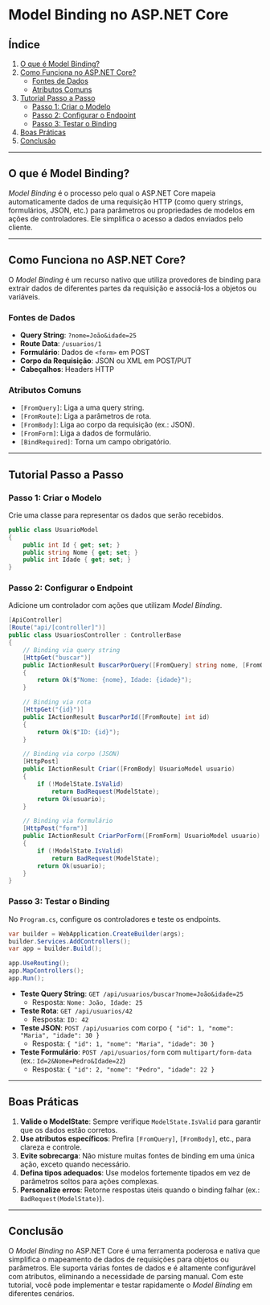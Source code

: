 

# Model Binding no ASP.NET Core

## Índice
1. [O que é Model Binding?](#o-que-é-model-binding)
2. [Como Funciona no ASP.NET Core?](#como-funciona-no-aspnet-core)
   - [Fontes de Dados](#fontes-de-dados)
   - [Atributos Comuns](#atributos-comuns)
3. [Tutorial Passo a Passo](#tutorial-passo-a-passo)
   - [Passo 1: Criar o Modelo](#passo-1-criar-o-modelo)
   - [Passo 2: Configurar o Endpoint](#passo-2-configurar-o-endpoint)
   - [Passo 3: Testar o Binding](#passo-3-testar-o-binding)
4. [Boas Práticas](#boas-práticas)
5. [Conclusão](#conclusão)

---

## O que é Model Binding?

*Model Binding* é o processo pelo qual o ASP.NET Core mapeia automaticamente dados de uma requisição HTTP (como query strings, formulários, JSON, etc.) para parâmetros ou propriedades de modelos em ações de controladores. Ele simplifica o acesso a dados enviados pelo cliente.

---

## Como Funciona no ASP.NET Core?

O *Model Binding* é um recurso nativo que utiliza provedores de binding para extrair dados de diferentes partes da requisição e associá-los a objetos ou variáveis.

### Fontes de Dados
- **Query String**: `?nome=João&idade=25`
- **Route Data**: `/usuarios/1`
- **Formulário**: Dados de `<form>` em POST
- **Corpo da Requisição**: JSON ou XML em POST/PUT
- **Cabeçalhos**: Headers HTTP

### Atributos Comuns
- `[FromQuery]`: Liga a uma query string.
- `[FromRoute]`: Liga a parâmetros de rota.
- `[FromBody]`: Liga ao corpo da requisição (ex.: JSON).
- `[FromForm]`: Liga a dados de formulário.
- `[BindRequired]`: Torna um campo obrigatório.

---

## Tutorial Passo a Passo

### Passo 1: Criar o Modelo

Crie uma classe para representar os dados que serão recebidos.

```csharp
public class UsuarioModel
{
    public int Id { get; set; }
    public string Nome { get; set; }
    public int Idade { get; set; }
}
```

### Passo 2: Configurar o Endpoint

Adicione um controlador com ações que utilizam *Model Binding*.

```csharp
[ApiController]
[Route("api/[controller]")]
public class UsuariosController : ControllerBase
{
    // Binding via query string
    [HttpGet("buscar")]
    public IActionResult BuscarPorQuery([FromQuery] string nome, [FromQuery] int idade)
    {
        return Ok($"Nome: {nome}, Idade: {idade}");
    }

    // Binding via rota
    [HttpGet("{id}")]
    public IActionResult BuscarPorId([FromRoute] int id)
    {
        return Ok($"ID: {id}");
    }

    // Binding via corpo (JSON)
    [HttpPost]
    public IActionResult Criar([FromBody] UsuarioModel usuario)
    {
        if (!ModelState.IsValid)
            return BadRequest(ModelState);
        return Ok(usuario);
    }

    // Binding via formulário
    [HttpPost("form")]
    public IActionResult CriarPorForm([FromForm] UsuarioModel usuario)
    {
        if (!ModelState.IsValid)
            return BadRequest(ModelState);
        return Ok(usuario);
    }
}
```

### Passo 3: Testar o Binding

No `Program.cs`, configure os controladores e teste os endpoints.

```csharp
var builder = WebApplication.CreateBuilder(args);
builder.Services.AddControllers();
var app = builder.Build();

app.UseRouting();
app.MapControllers();
app.Run();
```

- **Teste Query String**: `GET /api/usuarios/buscar?nome=João&idade=25`
  - Resposta: `Nome: João, Idade: 25`
- **Teste Rota**: `GET /api/usuarios/42`
  - Resposta: `ID: 42`
- **Teste JSON**: `POST /api/usuarios` com corpo `{ "id": 1, "nome": "Maria", "idade": 30 }`
  - Resposta: `{ "id": 1, "nome": "Maria", "idade": 30 }`
- **Teste Formulário**: `POST /api/usuarios/form` com `multipart/form-data` (ex.: `Id=2&Nome=Pedro&Idade=22`)
  - Resposta: `{ "id": 2, "nome": "Pedro", "idade": 22 }`

---

## Boas Práticas

1. **Valide o ModelState**: Sempre verifique `ModelState.IsValid` para garantir que os dados estão corretos.
2. **Use atributos específicos**: Prefira `[FromQuery]`, `[FromBody]`, etc., para clareza e controle.
3. **Evite sobrecarga**: Não misture muitas fontes de binding em uma única ação, exceto quando necessário.
4. **Defina tipos adequados**: Use modelos fortemente tipados em vez de parâmetros soltos para ações complexas.
5. **Personalize erros**: Retorne respostas úteis quando o binding falhar (ex.: `BadRequest(ModelState)`).

---

## Conclusão

O *Model Binding* no ASP.NET Core é uma ferramenta poderosa e nativa que simplifica o mapeamento de dados de requisições para objetos ou parâmetros. Ele suporta várias fontes de dados e é altamente configurável com atributos, eliminando a necessidade de parsing manual. Com este tutorial, você pode implementar e testar rapidamente o *Model Binding* em diferentes cenários.

